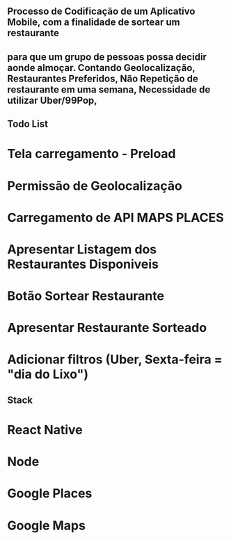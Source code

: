 ## Processo de Codificação de um Aplicativo Mobile, com a finalidade de sortear um restaurante 
## para que um grupo de pessoas possa decidir aonde almoçar. Contando Geolocalização, Restaurantes Preferidos, Não Repetição de restaurante em uma semana, Necessidade de utilizar Uber/99Pop, 

## Todo List

# Tela carregamento - Preload
# Permissão de Geolocalização
# Carregamento de API MAPS PLACES
# Apresentar Listagem dos Restaurantes Disponiveis 
# Botão Sortear Restaurante 
# Apresentar Restaurante Sorteado
# Adicionar filtros (Uber, Sexta-feira = "dia do Lixo")

## Stack 

# React Native
# Node 
# Google Places 
# Google Maps 
